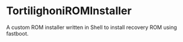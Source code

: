# TortilighoniROMInstaller
A custom ROM installer written in Shell to install recovery ROM using fastboot.
